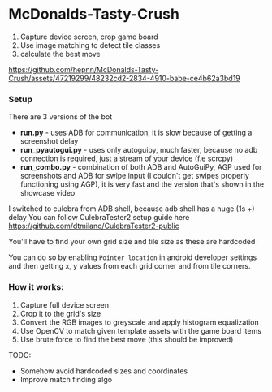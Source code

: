 ﻿# McDonalds-Tasty-Crush


1. Capture device screen, crop game board
2. Use image matching to detect tile classes
3. calculate the best move



https://github.com/hepnn/McDonalds-Tasty-Crush/assets/47219299/48232cd2-2834-4910-babe-ce4b62a3bd19



### Setup

There are 3 versions of the bot
  * **run.py** - uses ADB for communication, it is slow because of getting a screenshot delay
  * **run_pyautogui.py** - uses only autoguipy, much faster, because no adb connection is required, just a stream of your device (f.e scrcpy)
  * **run_combo.py** - combination of both ADB and AutoGuiPy, AGP used for screenshots and ADB for swipe input (I couldn't get swipes properly functioning using AGP), it is very fast and the version that's shown  in the showcase video

I switched to culebra from ADB shell, because adb shell has a huge (1s +) delay
You can follow CulebraTester2 setup guide here https://github.com/dtmilano/CulebraTester2-public

You'll have to find your own grid size and tile size as these are hardcoded

You can do so by enabling `Pointer location` in android developer settings and then getting x, y values from each grid corner and from tile corners. 

### How it works:

1. Capture full device screen 
2. Crop it to the grid's size
3. Convert the RGB images to greyscale and apply histogram equalization
4. Use OpenCV to match given template assets with the game board items
5. Use brute force to find the best move (this should be improved)


TODO:
* Somehow avoid hardcoded sizes and coordinates
* Improve match finding algo
